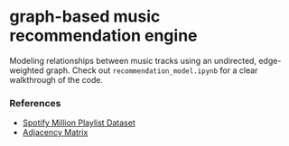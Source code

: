 # graph-based music recommendation engine

Modeling relationships between music tracks using an undirected, edge-weighted graph. Check out ```recommendation_model.ipynb``` for a clear walkthrough of the code.

### References

* [Spotify Million Playlist Dataset](https://www.kaggle.com/datasets/himanshuwagh/spotify-million)
* [Adjacency Matrix](https://en.wikipedia.org/wiki/Adjacency_matrix)
